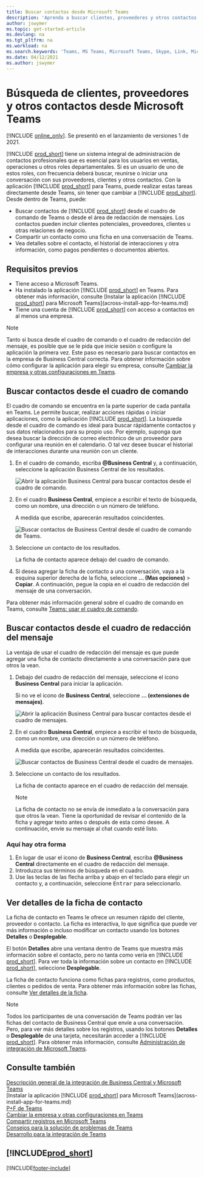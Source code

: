 ```yaml
---
title: Buscar contactos desde Microsoft Teams
description: 'Aprenda a buscar clientes, proveedores y otros contactos de Business Central desde Microsoft Teams.'
author: jswymer
ms.topic: get-started-article
ms.devlang: na
ms.tgt_pltfrm: na
ms.workload: na
ms.search.keywords: 'Teams, MS Teams, Microsoft Teams, Skype, Link, Microsoft 365, contacts, search, messaging extensions'
ms.date: 04/12/2021
ms.author: jswymer
---
```


# <a name="searching-for-customers-vendors-and-other-contacts-from-microsoft-teams"></a><a name="searching-for-customers-vendors-and-other-contacts-from-microsoft-teams"></a>Búsqueda de clientes, proveedores y otros contactos desde Microsoft Teams

[!INCLUDE [online_only](includes/online_only.md)]. Se presentó en el lanzamiento de versiones 1 de 2021.

[!INCLUDE [prod_short](includes/prod_short.md)] tiene un sistema integral de administración de contactos profesionales que es esencial para los usuarios en ventas, operaciones u otros roles departamentales. Si es un usuario de uno de estos roles, con frecuencia deberá buscar, reunirse o iniciar una conversación con sus proveedores, clientes y otros contactos. Con la aplicación [!INCLUDE [prod_short](includes/prod_short.md)] para Teams, puede realizar estas tareas directamente desde Teams, sin tener que cambiar a [!INCLUDE [prod_short](includes/prod_short.md)]. Desde dentro de Teams, puede:

- Buscar contactos de [!INCLUDE [prod_short](includes/prod_short.md)] desde el cuadro de comando de Teams o desde el área de redacción de mensajes. Los contactos pueden incluir clientes potenciales, proveedores, clientes u otras relaciones de negocio.
- Compartir un contacto como una ficha en una conversación de Teams.
- Vea detalles sobre el contacto, el historial de interacciones y otra información, como pagos pendientes o documentos abiertos.

## <a name="prerequisites"></a><a name="prerequisites"></a>Requisitos previos

- Tiene acceso a Microsoft Teams.
- Ha instalado la aplicación [!INCLUDE [prod_short](includes/prod_short.md)] en Teams. Para obtener más información, consulte [Instalar la aplicación [!INCLUDE [prod_short](includes/prod_short.md)] para Microsoft Teams](across-install-app-for-teams.md)
- Tiene una cuenta de [!INCLUDE [prod_short](includes/prod_short.md)] con acceso a contactos en al menos una empresa.

> [!NOTE]
> Tanto si busca desde el cuadro de comando o el cuadro de redacción del mensaje, es posible que se le pida que inicie sesión o configure la aplicación la primera vez. Este paso es necesario para buscar contactos en la empresa de Business Central correcta. Para obtener información sobre cómo configurar la aplicación para elegir su empresa, consulte [Cambiar la empresa y otras configuraciones en Teams](across-teams-settings.md).

## <a name="look-up-contacts-from-the-command-box"></a><a name="look-up-contacts-from-the-command-box"></a>Buscar contactos desde el cuadro de comando

El cuadro de comando se encuentra en la parte superior de cada pantalla en Teams. Le permite buscar, realizar acciones rápidas o iniciar aplicaciones, como la aplicación [!INCLUDE [prod_short](includes/prod_short.md)]. La búsqueda desde el cuadro de comando es ideal para buscar rápidamente contactos y sus datos relacionados para su propio uso. Por ejemplo, suponga que desea buscar la dirección de correo electrónico de un proveedor para configurar una reunión en el calendario. O tal vez desee buscar el historial de interacciones durante una reunión con un cliente.

1. En el cuadro de comando, escriba **@Business Central** y, a continuación, seleccione la aplicación Business Central de los resultados.

    ![Abrir la aplicación Business Central para buscar contactos desde el cuadro de comando.](media/teams-contacts-command-1.png)

2. En el cuadro **Business Central**, empiece a escribir el texto de búsqueda, como un nombre, una dirección o un número de teléfono.

    A medida que escribe, aparecerán resultados coincidentes.

    ![Buscar contactos de Business Central desde el cuadro de comando de Teams.](media/teams-contacts-command-2.png)
3. Seleccione un contacto de los resultados.

    La ficha de contacto aparece debajo del cuadro de comando.

4. Si desea agregar la ficha de contacto a una conversación, vaya a la esquina superior derecha de la ficha, seleccione **... (Mas opciones)** > **Copiar**. A continuación, pegue la copia en el cuadro de redacción del mensaje de una conversación.  

Para obtener más información general sobre el cuadro de comando en Teams, consulte [Teams: usar el cuadro de comando](https://support.microsoft.com/en-us/office/use-the-command-box-13c4e429-7324-4886-b377-5dbed539193b).

## <a name="look-up-contacts-from-the-message-compose-box"></a><a name="look-up-contacts-from-the-message-compose-box"></a>Buscar contactos desde el cuadro de redacción del mensaje

La ventaja de usar el cuadro de redacción del mensaje es que puede agregar una ficha de contacto directamente a una conversación para que otros la vean.

1. Debajo del cuadro de redacción del mensaje, seleccione el icono **Business Central** para iniciar la aplicación.

    Si no ve el icono de **Business Central**, seleccione **... (extensiones de mensajes)**.

    ![Abrir la aplicación Business Central para buscar contactos desde el cuadro de mensajes.](media/teams-contacts-message-box.png)

2. En el cuadro **Business Central**, empiece a escribir el texto de búsqueda, como un nombre, una dirección o un número de teléfono.

    A medida que escribe, aparecerán resultados coincidentes.

    ![Buscar contactos de Business Central desde el cuadro de mensajes.](media/teams-contacts-5.png)
3. Seleccione un contacto de los resultados.

    La ficha de contacto aparece en el cuadro de redacción del mensaje.

    > [!NOTE]
    > La ficha de contacto no se envía de inmediato a la conversación para que otros la vean. Tiene la oportunidad de revisar el contenido de la ficha y agregar texto antes o después de esta como desee. A continuación, envíe su mensaje al chat cuando esté listo.

### <a name="heres-another-way"></a><a name="heres-another-way"></a>Aquí hay otra forma

1. En lugar de usar el icono de **Business Central**, escriba **@Business Central** directamente en el cuadro de redacción del mensaje.
2. Introduzca sus términos de búsqueda en el cuadro.
3. Use las teclas de las flecha arriba y abajo en el teclado para elegir un contacto y, a continuación, seleccione <kbd>Entrar</kbd> para seleccionarlo.

## <a name="viewing-contact-card-details"></a><a name="viewing-contact-card-details"></a>Ver detalles de la ficha de contacto

La ficha de contacto en Teams le ofrece un resumen rápido del cliente, proveedor o contacto. La ficha es interactiva, lo que significa que puede ver más información o incluso modificar un contacto usando los botones **Detalles** o **Desplegable**.

El botón **Detalles** abre una ventana dentro de Teams que muestra más información sobre el contacto, pero no tanta como vería en [!INCLUDE [prod_short](includes/prod_short.md)]. Para ver toda la información sobre un contacto en [!INCLUDE [prod_short](includes/prod_short.md)], seleccione **Desplegable**.

La ficha de contacto funciona como fichas para registros, como productos, clientes o pedidos de venta. Para obtener más información sobre las fichas, consulte [Ver detalles de la ficha](across-working-with-teams.md#view-card-details).

> [!NOTE]
> Todos los participantes de una conversación de Teams podrán ver las fichas del contacto de Business Central que envíe a una conversación. Pero, para ver más detalles sobre los registros, usando los botones **Detalles** o **Desplegable** de una tarjeta, necesitarán acceder a [!INCLUDE [prod_short](includes/prod_short.md)]. Para obtener más información, consulte [Administración de integración de Microsoft Teams](admin-teams-integration.md#minimum-requirements-1).

## <a name="see-also"></a><a name="see-also"></a>Consulte también

[Descripción general de la integración de Business Central y Microsoft Teams](across-teams-overview.md)  
[Instalar la aplicación [!INCLUDE [prod_short](includes/prod_short.md)] para Microsoft Teams](across-install-app-for-teams.md)  
[P+F de Teams](teams-faq.md)  
[Cambiar la empresa y otras configuraciones en Teams](across-teams-settings.md)  
[Compartir registros en Microsoft Teams](across-working-with-teams.md)  
[Consejos para la solución de problemas de Teams](admin-teams-troubleshooting.md)  
[Desarrollo para la integración de Teams](/dynamics365/business-central/dev-itpro/developer/devenv-develop-for-teams)  

## [!INCLUDE[prod_short](includes/free_trial_md.md)]


[!INCLUDE[footer-include](includes/footer-banner.md)]
